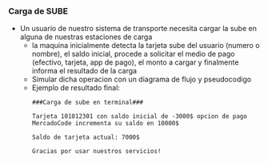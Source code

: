 ### Carga de SUBE

- Un usuario de nuestro sistema de transporte necesita cargar la sube en alguna de nuestras estaciones de carga
    - la maquina inicialmente detecta la tarjeta sube del usuario (numero o nombre), el saldo inicial, procede a solicitar el medio de pago (efectivo, tarjeta, app de pago), el monto a cargar y finalmente informa el resultado de la carga
    - Simular dicha operacion con un diagrama de flujo y pseudocodigo
    - Ejemplo de resultado final:
        ```
        ###Carga de sube en terminal###

        Tarjeta 101012301 con saldo inicial de -3000$ opcion de pago MercadoCode incrementa su saldo en 10000$

        Saldo de tarjeta actual: 7000$

        Gracias por usar nuestros servicios!
        ``` 